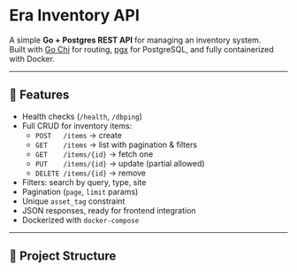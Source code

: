 # Era Inventory API

A simple **Go + Postgres REST API** for managing an inventory system.  
Built with [Go Chi](https://github.com/go-chi/chi) for routing, [pgx](https://github.com/jackc/pgx) for PostgreSQL, and fully containerized with Docker.

---

## 🚀 Features

- Health checks (`/health`, `/dbping`)
- Full CRUD for inventory items:
  - `POST   /items` → create
  - `GET    /items` → list with pagination & filters
  - `GET    /items/{id}` → fetch one
  - `PUT    /items/{id}` → update (partial allowed)
  - `DELETE /items/{id}` → remove
- Filters: search by query, type, site
- Pagination (`page`, `limit` params)
- Unique `asset_tag` constraint
- JSON responses, ready for frontend integration
- Dockerized with `docker-compose`

---

## 📂 Project Structure

